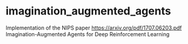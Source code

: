 # imagination_augmented_agents
Implementation of the NIPS paper https://arxiv.org/pdf/1707.06203.pdf Imagination-Augmented Agents for Deep Reinforcement Learning
